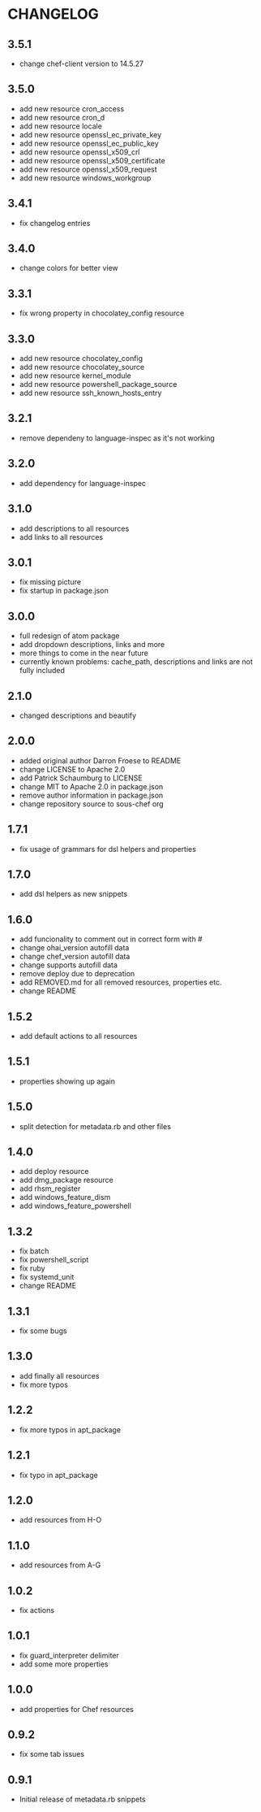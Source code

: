 # CHANGELOG

## 3.5.1

* change chef-client version to 14.5.27

## 3.5.0

* add new resource cron_access
* add new resource cron_d
* add new resource locale
* add new resource openssl_ec_private_key
* add new resource openssl_ec_public_key
* add new resource openssl_x509_crl
* add new resource openssl_x509_certificate
* add new resource openssl_x509_request
* add new resource windows_workgroup

## 3.4.1

* fix changelog entries

## 3.4.0

* change colors for better view

## 3.3.1

* fix wrong property in chocolatey_config resource

## 3.3.0

* add new resource chocolatey_config
* add new resource chocolatey_source
* add new resource kernel_module
* add new resource powershell_package_source
* add new resource ssh_known_hosts_entry

## 3.2.1

* remove dependeny to language-inspec as it's not working

## 3.2.0

* add dependency for language-inspec

## 3.1.0

* add descriptions to all resources
* add links to all resources

## 3.0.1

* fix missing picture
* fix startup in package.json

## 3.0.0

* full redesign of atom package
* add dropdown descriptions, links and more
* more things to come in the near future
* currently known problems: cache_path, descriptions and links are not fully included

## 2.1.0

* changed descriptions and beautify

## 2.0.0

* added original author Darron Froese to README
* change LICENSE to Apache 2.0
* add Patrick Schaumburg to LICENSE
* change MIT to Apache 2.0 in package.json
* remove author information in package.json
* change repository source to sous-chef org

## 1.7.1

* fix usage of grammars for dsl helpers and properties

## 1.7.0

* add dsl helpers as new snippets

## 1.6.0

* add funcionality to comment out in correct form with #
* change ohai_version autofill data
* change chef_version autofill data
* change supports autofill data
* remove deploy due to deprecation
* add REMOVED.md for all removed resources, properties etc.
* change README

## 1.5.2

* add default actions to all resources

## 1.5.1

* properties showing up again

## 1.5.0

* split detection for metadata.rb and other files

## 1.4.0

* add deploy resource
* add dmg_package resource
* add rhsm_register
* add windows_feature_dism
* add windows_feature_powershell

## 1.3.2

* fix batch
* fix powershell_script
* fix ruby
* fix systemd_unit
* change README

## 1.3.1

* fix some bugs

## 1.3.0

* add finally all resources
* fix more typos

## 1.2.2

* fix more typos in apt_package

## 1.2.1

* fix typo in apt_package

## 1.2.0

* add resources from H-O

## 1.1.0

* add resources from A-G

## 1.0.2

* fix actions

## 1.0.1

* fix guard_interpreter delimiter
* add some more properties

## 1.0.0

* add properties for Chef resources

## 0.9.2

* fix some tab issues

## 0.9.1

* Initial release of metadata.rb snippets
